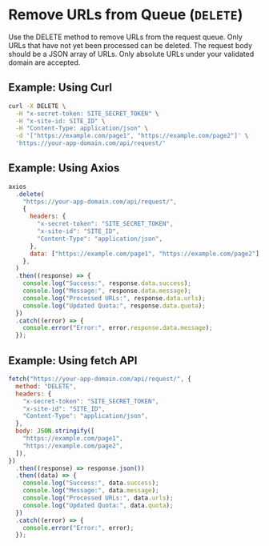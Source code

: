 # Remove URLs from Queue (`DELETE`)

Use the DELETE method to remove URLs from the request queue. Only URLs that have not yet been processed can be deleted. The request body should be a JSON array of URLs.
Only absolute URLs under your validated domain are accepted.

## Example: Using Curl

```bash
curl -X DELETE \
  -H "x-secret-token: SITE_SECRET_TOKEN" \
  -H "x-site-id: SITE_ID" \
  -H "Content-Type: application/json" \
  -d '["https://example.com/page1", "https://example.com/page2"]' \
  'https://your-app-domain.com/api/request/'
```

## Example: Using Axios

```javascript
axios
  .delete(
    "https://your-app-domain.com/api/request/",
    {
      headers: {
        "x-secret-token": "SITE_SECRET_TOKEN",
        "x-site-id": "SITE_ID",
        "Content-Type": "application/json",
      },
      data: ["https://example.com/page1", "https://example.com/page2"],
    },
  )
  .then((response) => {
    console.log("Success:", response.data.success);
    console.log("Message:", response.data.message);
    console.log("Processed URLs:", response.data.urls);
    console.log("Updated Quota:", response.data.quota);
  })
  .catch((error) => {
    console.error("Error:", error.response.data.message);
  });
```

## Example: Using fetch API

```javascript
fetch("https://your-app-domain.com/api/request/", {
  method: "DELETE",
  headers: {
    "x-secret-token": "SITE_SECRET_TOKEN",
    "x-site-id": "SITE_ID",
    "Content-Type": "application/json",
  },
  body: JSON.stringify([
    "https://example.com/page1",
    "https://example.com/page2",
  ]),
})
  .then((response) => response.json())
  .then((data) => {
    console.log("Success:", data.success);
    console.log("Message:", data.message);
    console.log("Processed URLs:", data.urls);
    console.log("Updated Quota:", data.quota);
  })
  .catch((error) => {
    console.error("Error:", error);
  });
```
